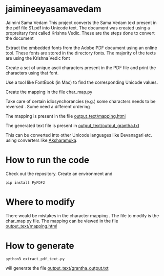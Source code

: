 # jaimineeyasamavedam
Jaimini Sama Vedam 
This project converts the Sama Vedam text present in the pdf file S1.pdf into Unicode text. The document was created using a propreitary font called Krishna Vedic.  These are the steps done to convert the document

  Extract the embedded fonts from the Adobe PDF document using an online tool. These fonts are stored in the directory fonts. The majority of the texts are using the Krishna Vedic font
  
  Create a set of unique ascii characters present in the PDF file and print the characters using that font. 
  
  Use a tool like FontBook (in Mac) to find the corresponding Unicode values. 
  
  Create the mapping in the file char_map.py 
    
  Take care of certain idiosynchorancies (e.g.) some characters needs to be reversed . Some need a different ordering 
    
  The mapping is present in the file [output_text/mapping.html](output_text/mapping.html) 
  
  The generated text file is present in [output_text/output_grantha.txt](output_text/output_grantha.txt)
  
  This can be converted into other Unicode languages like Devanagari etc. using converters like [Aksharamuka]( https://www.aksharamukha.com/converter  ). 

# How to run the code 

Check out the repository. Create an environment and 
```
pip install PyPDF2
```

# Where to modify 

There would be mistakes in the character mapping . The file to modify is the char_map.py file. The mapping can be viewed in the file [output_text/mapping.html](mapping.html)

# How to generate 
```
python3 extract_pdf_text.py 
```

will generate the file [output_text/grantha_output.txt](output_text/grantha_output.txt)

